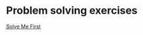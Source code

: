 # Problem solving exercises
[Solve Me First](https://www.hackerrank.com/challenges/solve-me-first/problem?isFullScreen=true)
